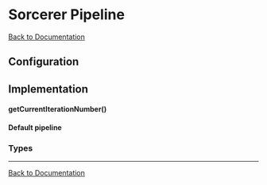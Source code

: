 # Sorcerer Pipeline
[Back to Documentation](README.md)

## Configuration

## Implementation

#### getCurrentIterationNumber()

#### Default pipeline

### Types

---
[Back to Documentation](README.md)
